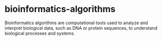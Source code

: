 # bioinformatics-algorithms
Bioinformatics algorithms are computational tools used to analyze and interpret biological data, such as DNA or protein sequences, to understand biological processes and systems.
